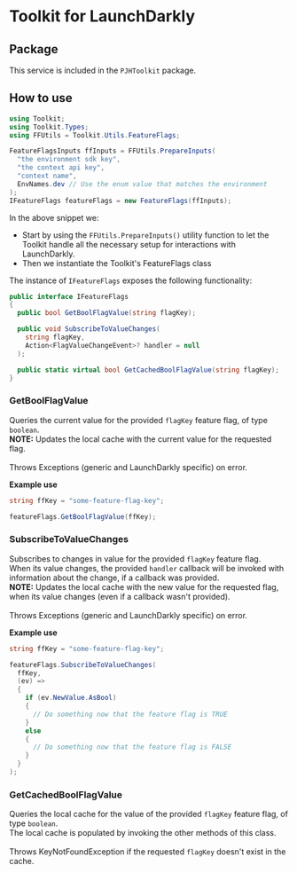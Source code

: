 # Toolkit for LaunchDarkly

## Package
This service is included in the `PJHToolkit` package.

## How to use
```c#
using Toolkit;
using Toolkit.Types;
using FFUtils = Toolkit.Utils.FeatureFlags;

FeatureFlagsInputs ffInputs = FFUtils.PrepareInputs(
  "the environment sdk key",
  "the context api key",
  "context name",
  EnvNames.dev // Use the enum value that matches the environment
);
IFeatureFlags featureFlags = new FeatureFlags(ffInputs);
```

In the above snippet we:
- Start by using the `FFUtils.PrepareInputs()` utility function to let the Toolkit handle all the necessary setup for interactions with LaunchDarkly.
- Then we instantiate the Toolkit's FeatureFlags class

The instance of `IFeatureFlags` exposes the following functionality:

```c#
public interface IFeatureFlags
{
  public bool GetBoolFlagValue(string flagKey);

  public void SubscribeToValueChanges(
    string flagKey,
    Action<FlagValueChangeEvent>? handler = null
  );

  public static virtual bool GetCachedBoolFlagValue(string flagKey);
}
```

### GetBoolFlagValue
Queries the current value for the provided `flagKey` feature flag, of type `boolean`.<br>
**NOTE:** Updates the local cache with the current value for the requested flag.<br><br>
Throws Exceptions (generic and LaunchDarkly specific) on error.

**Example use**
```c#
string ffKey = "some-feature-flag-key";

featureFlags.GetBoolFlagValue(ffKey);
```

### SubscribeToValueChanges
Subscribes to changes in value for the provided `flagKey` feature flag.<br>
When its value changes, the provided `handler` callback will be invoked with information about the change, if a callback was provided.<br>
**NOTE:** Updates the local cache with the new value for the requested flag, when its value changes (even if a callback wasn't provided).<br><br>
Throws Exceptions (generic and LaunchDarkly specific) on error.

**Example use**
```c#
string ffKey = "some-feature-flag-key";

featureFlags.SubscribeToValueChanges(
  ffKey,
  (ev) =>
  {
    if (ev.NewValue.AsBool)
    {
      // Do something now that the feature flag is TRUE
    }
    else
    {
      // Do something now that the feature flag is FALSE
    }
  }
);
```

### GetCachedBoolFlagValue
Queries the local cache for the value of the provided `flagKey` feature flag, of type `boolean`.<br>
The local cache is populated by invoking the other methods of this class.<br><br>
Throws KeyNotFoundException if the requested `flagKey` doesn't exist in the cache.